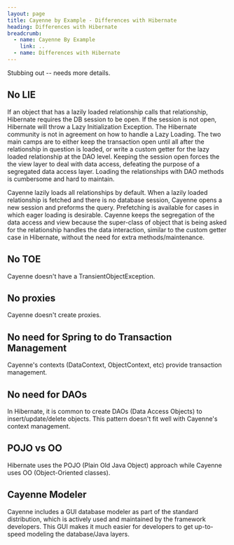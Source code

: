 ```yaml
---
layout: page
title: Cayenne by Example - Differences with Hibernate
heading: Differences with Hibernate
breadcrumb:
  - name: Cayenne By Example
    link: ..
  - name: Differences with Hibernate
---
```


Stubbing out -- needs more details.

## No LIE

If an object that has a lazily loaded relationship calls that relationship, Hibernate requires the DB session to be open. If the session is not open, Hibernate will throw a Lazy Initialization Exception. The Hibernate community is not in agreement on how to handle a Lazy Loading. The two main camps are to either keep the transaction open until all after the relationship in question is loaded, or write a custom getter for the lazy loaded relationship at the DAO level. Keeping the session open forces the the view layer to deal with data access, defeating the purpose of a segregated data access layer. Loading the relationships with DAO methods is cumbersome and hard to maintain.  

Cayenne lazily loads all relationships by default. When a lazily loaded relationship is fetched and there is no database session, Cayenne opens a new session and preforms the query. Prefetching is available for cases in which eager loading is desirable. Cayenne keeps the segregation of the data access and view because the super-class of object that is being asked for the relationship handles the data interaction, similar to the custom getter case in Hibernate, without the need for extra methods/maintenance. 

## No TOE

Cayenne doesn't have a TransientObjectException.

## No proxies

Cayenne doesn't create proxies.

## No need for Spring to do Transaction Management

Cayenne's contexts (DataContext, ObjectContext, etc) provide transaction management.

## No need for DAOs

In Hibernate, it is common to create DAOs (Data Access Objects) to insert/update/delete objects.  This pattern doesn't fit well with Cayenne's context management.

## POJO vs OO

Hibernate uses the POJO (Plain Old Java Object) approach while Cayenne uses OO (Object-Oriented classes).

## Cayenne Modeler

Cayenne includes a GUI database modeler as part of the standard distribution, which is actively used and maintained by the framework developers.  This GUI makes it much easier for developers to get up-to-speed modeling the database/Java layers.
